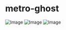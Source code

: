 metro-ghost
===========
![Image](https://raw.github.com/zakaria340/metro-ghost/master/assets/screen/m1.jpg)
![Image](https://raw.github.com/zakaria340/metro-ghost/master/assets/screen/m12.jpg)
![Image](https://raw.github.com/zakaria340/metro-ghost/master/assets/screen/m3.jpg)